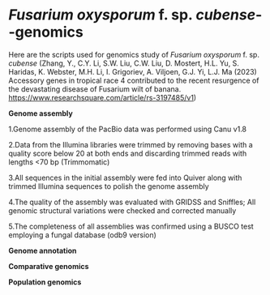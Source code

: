 # _Fusarium oxysporum_ f. sp. _cubense_--genomics

Here are the scripts used for genomics study of _Fusarium oxysporum_ f. sp. _cubense_ (Zhang, Y., C.Y. Li, S.W. Liu, C.W. Liu, D. Mostert, H.L. Yu, S. Haridas, K. Webster, M.H. Li, I. Grigoriev, A. Viljoen, G.J. Yi, L.J. Ma (2023) Accessory genes in tropical race 4 contributed to the recent resurgence of the devastating disease of Fusarium wilt of banana. https://www.researchsquare.com/article/rs-3197485/v1)
  
   **Genome assembly**

   1.Genome assembly of the PacBio data was performed using Canu v1.8
   
   2.Data from the Illumina libraries were trimmed by removing bases with a quality score below 20 at both ends and discarding trimmed reads with lengths <70 bp (Trimmomatic)

   3.All sequences in the initial assembly were fed into Quiver along with trimmed Illumina sequences to polish the genome assembly

   4.The quality of the assembly was evaluated with GRIDSS and Sniffles; All genomic structural variations were checked and corrected manually

   5.The completeness of all assemblies was confirmed using a BUSCO test employing a fungal database (odb9 version)
 
 



   **Genome annotation**
   
   **Comparative genomics**
   
   **Population genomics**
